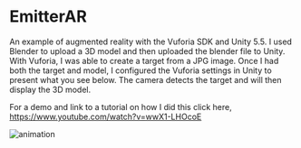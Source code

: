 # EmitterAR
An example of augmented reality with the Vuforia SDK and Unity 5.5. I used Blender to upload a 3D model and then uploaded the blender file to Unity. With Vuforia, I was able to create a target from a JPG image. Once I had both the target and model, I configured the Vuforia settings in Unity to present what you see below. The camera detects the target and will then display the 3D model. 

For a demo and link to a tutorial on how I did this click here, https://www.youtube.com/watch?v=wwX1-LHOcoE 


![animation](https://cloud.githubusercontent.com/assets/9616943/21942698/ed2708a8-d982-11e6-8884-4c2b68ab41f6.gif)
